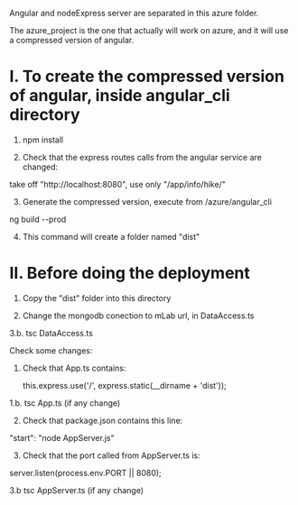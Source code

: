 Angular and nodeExpress server are separated in this azure folder.

The azure_project is the one that actually will work on azure, and it 
will use a compressed version of angular.

# I. To create the compressed version of angular, inside angular_cli directory

1. npm install

2. Check that the express routes calls from the angular service are changed:

take off "http://localhost:8080", use only "/app/info/hike/"

3. Generate the compressed version, execute from /azure/angular_cli

ng build --prod

4. This command will create a folder named "dist"


# II. Before doing the deployment

1. Copy the "dist" folder into this directory 

2. Change the mongodb conection to mLab url, in DataAccess.ts

3.b. tsc DataAccess.ts


Check some changes:

1. Check that App.ts contains:

	this.express.use('/', express.static(__dirname + 'dist'));
	
1.b. tsc App.ts (if any change)

2. Check that package.json contains this line:

 "start": "node AppServer.js"

3. Check that the port called from AppServer.ts is:

server.listen(process.env.PORT || 8080);

3.b tsc AppServer.ts (if any change)






